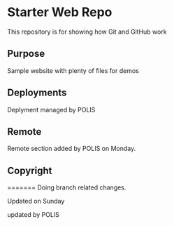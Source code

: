 # Starter Web Repo

This repository is for showing how Git and GitHub work

## Purpose

Sample website with plenty of files for demos

## Deployments

Deplyment managed by POLIS

## Remote

Remote section added by POLIS on Monday.


## Copyright
=======
Doing branch related changes.


Updated on Sunday

updated by POLIS